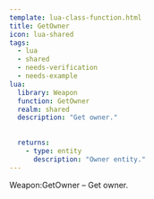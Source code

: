 ```yaml
---
template: lua-class-function.html
title: GetOwner
icon: lua-shared
tags:
  - lua
  - shared
  - needs-verification
  - needs-example
lua:
  library: Weapon
  function: GetOwner
  realm: shared
  description: "Get owner."
  
  
  returns:
    - type: entity
      description: "Owner entity."
---
```


<div class="lua__search__keywords">
Weapon:GetOwner &#x2013; Get owner.
</div>
